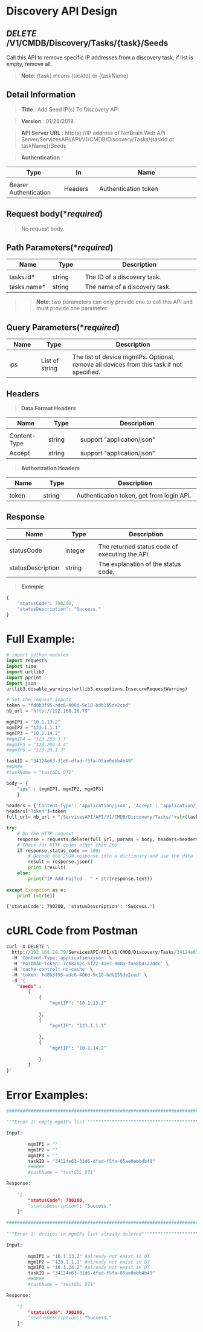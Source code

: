 
# Discovery API Design

## ***DELETE*** /V1/CMDB/Discovery/Tasks/{task}/Seeds
Call this API to remove specific IP addresses from  a discovery task, if list is empty, remove all.
> **Note**: {task} means {taskId} or {taskName}

## Detail Information

> **Title** : Add Seed IP(s) To Discovery API<br>

> **Version** : 01/28/2019.

> **API Server URL** : http(s)://IP address of NetBrain Web API Server/ServicesAPI/API/V1/CMDB/Discovery/Tasks/{taskId or taskName}/Seeds

> **Authentication** : 

|**Type**|**In**|**Name**|
|------|------|------|
|<img width=100/>|<img width=100/>|<img width=500/>|
|Bearer Authentication| Headers | Authentication token | 

## Request body(****required***)

> No request body.

## Path Parameters(****required***)

|**Name**|**Type**|**Description**|
|------|------|------|
|<img width=100/>|<img width=100/>|<img width=500/>|
|tasks.id*| string | The ID of a discovery task.  |
|tasks.name*| string | The name of a discovery task. |
>>**Note:** two parameters can only provide one to call this API and must provide one parameter.

## Query Parameters(****required***)

|**Name**|**Type**|**Description**|
|------|------|------|
|<img width=100/>|<img width=100/>|<img width=500/>|
|ips| List of string | The list of device mgmIPs. Optional, remove all devices from this task if not specified.|

## Headers

> **Data Format Headers**

|**Name**|**Type**|**Description**|
|------|------|------|
|<img width=100/>|<img width=100/>|<img width=500/>|
| Content-Type | string  | support "application/json" |
| Accept | string  | support "application/json" |

> **Authorization Headers**

|**Name**|**Type**|**Description**|
|------|------|------|
|<img width=100/>|<img width=100/>|<img width=500/>|
| token | string  | Authentication token, get from login API. |

## Response

|**Name**|**Type**|**Description**|
|------|------|------|
|<img width=100/>|<img width=100/>|<img width=500/>|
|statusCode| integer | The returned status code of executing the API.  |
|statusDescription| string | The explanation of the status code.  |

> ***Example***


```python
{
    "statusCode": 790200,
    "statusDescription": "Success."
}
```

# Full Example:


```python
# import python modules 
import requests
import time
import urllib3
import pprint
import json
urllib3.disable_warnings(urllib3.exceptions.InsecureRequestWarning)

# Set the request inputs
token = "fd8b3f95-adc6-406d-9c18-bdb155de2ced"
nb_url = "http://192.168.28.79"

mgmIP1 = "10.1.13.2"
mgmIP2 = "123.1.1.1"
mgmIP3 = "10.1.14.2"
#mgmIP4 = "123.203.3.3"
#mgmIP5 = "123.204.4.4"
#mgmIP6 = "123.20.1.3"

taskID = "34124e63-31d6-dfad-f5fa-05ae0ebb4b49"
##OR##
#taskName = "testGDL_DT1"

body = {
    "ips" : [mgmIP1, mgmIP2, mgmIP3]
    }
 
headers = {'Content-Type': 'application/json', 'Accept': 'application/json'}
headers["Token"]=token
full_url= nb_url + "/ServicesAPI/API/V1/CMDB/Discovery/Tasks/"+str(taskID)+"/Seeds"

try:
    # Do the HTTP request
    response = requests.delete(full_url, params = body, headers=headers, verify=False)
    # Check for HTTP codes other than 200
    if response.status_code == 200:
        # Decode the JSON response into a dictionary and use the data
        result = response.json()
        print (result)
    else:
        print("IP Add Failed - " + str(response.text))
    
except Exception as e:
    print (str(e)) 

```

    {'statusCode': 790200, 'statusDescription': 'Success.'}
    

# cURL Code from Postman


```python
curl -X DELETE \
  http://192.168.28.79/ServicesAPI/API/V1/CMDB/Discovery/Tasks/34124e63-31d6-dfad-f5fa-05ae0ebb4b49/Seeds \
  -H 'Content-Type: application/json' \
  -H 'Postman-Token: 7c68282c-5f22-41e7-808a-fae8b4127ddc' \
  -H 'cache-control: no-cache' \
  -H 'token: fd8b3f95-adc6-406d-9c18-bdb155de2ced' \
  -d '{
    "seeds" : 
        [
            {
            	"mgmtIP": "10.1.13.2"
            	
            },
            {
            	"mgmtIP": "123.1.1.1"
            	
            },
            {
            	"mgmtIP": "10.1.14.2"
            	
            }
        ]
}'
```

# Error Examples:


```python
###################################################################################################################    

"""Error 1: empty mgmIPs list """""""""""""""""""""""""""""""""""""""""""""""""""""""""""""""""""""""""""

Input:
    
        mgmIP1 = ""
        mgmIP2 = ""
        mgmIP3 = ""
        taskID = "34124e63-31d6-dfad-f5fa-05ae0ebb4b49"
        ##OR##
        #taskName = "testGDL_DT1"

Response:
    
    "{
        "statusCode": 790200,
        "statusDescription": "Success."
    }"
    
################################################################################################################### 
    
"""Error 1: devices in mgmIPs list already deleted"""""""""""""""""""""""""""""""""""""""""""""""""""""""""""""""""""""""""""

Input:
    
        mgmIP1 = "10.1.13.2" #already not exist in DT
        mgmIP2 = "123.1.1.1" #already not exist in DT
        mgmIP3 = "10.1.14.2" #already not exist in DT
        taskID = "34124e63-31d6-dfad-f5fa-05ae0ebb4b49"
        ##OR##
        #taskName = "testGDL_DT1"

Response:
    
    "{
        "statusCode": 790200,
        "statusDescription": "Success."
    }"
    
```
